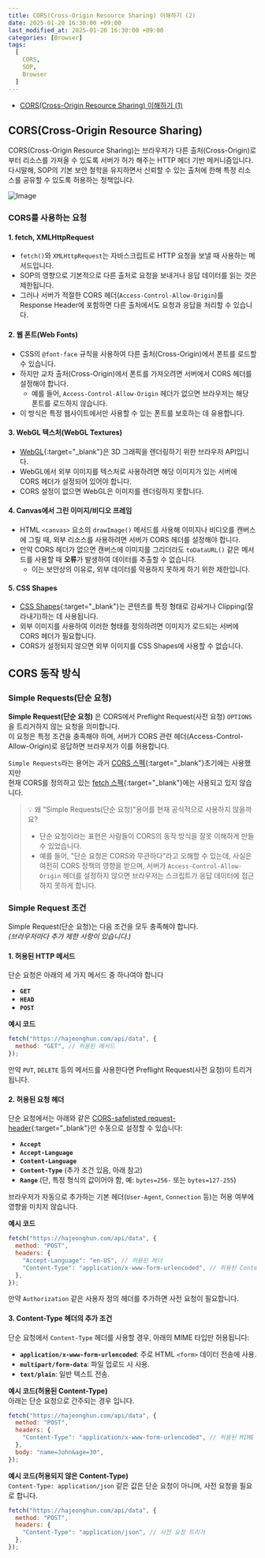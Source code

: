 ```yaml
---
title: CORS(Cross-Origin Resource Sharing) 이해하기 (2)
date: 2025-01-20 16:30:00 +09:00
last_modified_at: 2025-01-20 16:30:00 +09:00
categories: [Browser]
tags:
  [
    CORS,
    SOP,
    Browser
  ]
---
```


- [CORS(Cross-Origin Resource Sharing) 이해하기 (1)](https://hajeonghun.github.io/posts/CORS-%EC%9D%B4%ED%95%B4%ED%95%98%EA%B8%B0-(1)/)

## CORS(Cross-Origin Resource Sharing)
CORS(Cross-Origin Resource Sharing)는 브라우저가 다른 출처(Cross-Origin)로부터 리소스를 가져올 수 있도록 서버가 허가 해주는 HTTP 헤더 기반 메커니즘입니다.  
다시말해, SOP의 기본 보안 철학을 유지하면서 신뢰할 수 있는 출처에 한해 특정 리소스를 공유할 수 있도록 허용하는 정책입니다.

![Image](https://github.com/user-attachments/assets/db3e37df-079f-418f-a4f2-2df9fa8573ee)

### CORS를 사용하는 요청
#### 1. fetch, XMLHttpRequest
- `fetch()`와 `XMLHttpRequest`는 자바스크립트로 HTTP 요청을 보낼 때 사용하는 메서드입니다.
- SOP의 영향으로 기본적으로 다른 출처로 요청을 보내거나 응답 데이터를 읽는 것은 제한됩니다.
- 그러나 서버가 적절한 CORS 헤더(`Access-Control-Allow-Origin`)를 Response Header에 포함하면 다른 출처에서도 요청과 응답을 처리할 수 있습니다.

#### 2. 웹 폰트(Web Fonts)
- CSS의 `@font-face` 규칙을 사용하여 다른 출처(Cross-Origin)에서 폰트를 로드할 수 있습니다.
- 하지만 교차 출처(Cross-Origin)에서 폰트를 가져오려면 서버에서 CORS 헤더를 설정해야 합니다.
  - 예를 들어, `Access-Control-Allow-Origin` 헤더가 없으면 브라우저는 해당 폰트를 로드하지 않습니다.
- 이 방식은 특정 웹사이트에서만 사용할 수 있는 폰트를 보호하는 데 유용합니다.

#### 3. WebGL 텍스처(WebGL Textures)
- [WebGL](https://developer.mozilla.org/en-US/docs/Web/API/WebGL_API){:target="_blank"}은 3D 그래픽을 렌더링하기 위한 브라우저 API입니다.
- WebGL에서 외부 이미지를 텍스처로 사용하려면 해당 이미지가 있는 서버에 CORS 헤더가 설정되어 있어야 합니다.
- CORS 설정이 없으면 WebGL은 이미지를 렌더링하지 못합니다.

#### 4. Canvas에서 그린 이미지/비디오 프레임
- HTML `<canvas>` 요소의 `drawImage()` 메서드를 사용해 이미지나 비디오를 캔버스에 그릴 때, 외부 리소스를 사용하려면 서버가 CORS 헤더를 설정해야 합니다.
- 만약 CORS 헤더가 없으면 캔버스에 이미지를 그리더라도 `toDataURL()` 같은 메서드를 사용할 때 **오류**가 발생하여 데이터를 추출할 수 없습니다.
  - 이는 보안상의 이유로, 외부 데이터를 악용하지 못하게 하기 위한 제한입니다.

#### 5. CSS Shapes
- [CSS Shapes](https://developer.mozilla.org/en-US/docs/Web/CSS/CSS_shapes){:target="_blank"}는 콘텐츠를 특정 형태로 감싸거나 Clipping(잘라내기)하는 데 사용됩니다.
- 외부 이미지를 사용하여 이러한 형태를 정의하려면 이미지가 로드되는 서버에 CORS 헤더가 필요합니다.
- CORS가 설정되지 않으면 외부 이미지를 CSS Shapes에 사용할 수 없습니다.

## CORS 동작 방식

### Simple Requests(단순 요청)
**Simple Request(단순 요청)** 은 CORS에서 Preflight Request(사전 요청) `OPTIONS`을 트리거하지 않는 요청을 의미합니다.  
이 요청은 특정 조건을 충족해야 하며, 서버가 CORS 관련 헤더(Access-Control-Allow-Origin)로 응답하면 브라우저가 이를 허용합니다.  

`Simple Requests`라는 용어는 과거 [CORS 스펙](https://www.w3.org/TR/2014/REC-cors-20140116/#simple-cross-origin-request-0){:target="_blank"}초기에는 사용했지만  
현재 CORS를 정의하고 있는 [fetch 스펙](https://fetch.spec.whatwg.org/){:target="_blank"}에는 사용되고 있지 않습니다.  

> 💡 왜 "Simple Requests(단순 요청)"용어를 현재 공식적으로 사용하지 않을까요?
>    - 단순 요청이라는 표현은 사람들이 CORS의 동작 방식을 잘못 이해하게 만들 수 있었습니다.
>    - 예를 들어, "단순 요청은 CORS와 무관하다"라고 오해할 수 있는데, 사실은 여전히 CORS 정책의 영향을 받으며, 서버가 `Access-Control-Allow-Origin` 헤더를 설정하지 않으면 브라우저는 스크립트가 응답 데이터에 접근하지 못하게 합니다.


### Simple Request 조건
Simple Request(단순 요청)는 다음 조건을 모두 충족해야 합니다.  
*(브라우저마다 추가 제한 사항이 있습니다.)*  

#### 1. **허용된 HTTP 메서드**
단순 요청은 아래의 세 가지 메서드 중 하나여야 합니다
- **`GET`**
- **`HEAD`**
- **`POST`**

**예시 코드**
  
```javascript
fetch("https://hajeonghun.com/api/data", {
  method: "GET", // 허용된 메서드
});
```
만약 `PUT`, `DELETE` 등의 메서드를 사용한다면 Preflight Request(사전 요청)이 트리거됩니다.

#### 2. 허용된 요청 헤더
단순 요청에서는 아래와 같은 [CORS-safelisted request-header](https://fetch.spec.whatwg.org/#cors-safelisted-request-header){:target="_blank"}만 수동으로 설정할 수 있습니다:
- **`Accept`**
- **`Accept-Language`**
- **`Content-Language`**
- **`Content-Type`** (추가 조건 있음, 아래 참고)
- **`Range`** (단, 특정 형식의 값이어야 함, 예: `bytes=256-` 또는 `bytes=127-255`)

브라우저가 자동으로 추가하는 기본 헤더(`User-Agent`, `Connection` 등)는 허용 여부에 영향을 미치지 않습니다.

**예시 코드**

```javascript
fetch("https://hajeonghun.com/api/data", {
  method: "POST",
  headers: {
    "Accept-Language": "en-US", // 허용된 헤더
    "Content-Type": "application/x-www-form-urlencoded", // 허용된 Content-Type
  },
});
```
만약 `Authorization` 같은 사용자 정의 헤더를 추가하면 사전 요청이 필요합니다.  

#### 3. Content-Type 헤더의 추가 조건
단순 요청에서 `Content-Type` 헤더를 사용할 경우, 아래의 MIME 타입만 허용됩니다:
- **`application/x-www-form-urlencoded`**: 주로 HTML `<form>` 데이터 전송에 사용.
- **`multipart/form-data`**: 파일 업로드 시 사용.
- **`text/plain`**: 일반 텍스트 전송.

**예시 코드(허용된 Content-Type)**  
아래는 단순 요청으로 간주되는 경우 입니다.

```javascript
fetch("https://hajeonghun.com/api/data", {
  method: "POST",
  headers: {
    "Content-Type": "application/x-www-form-urlencoded", // 허용된 MIME 타입
  },
  body: "name=John&age=30",
});
```

**예시 코드(허용되지 않은 Content-Type)**  
`Content-Type: application/json` 같은 값은 단순 요청이 아니며, 사전 요청을 필요로 합니다.

```javascript
fetch("https://hajeonghun.com/api/data", {
  method: "POST",
  headers: {
    "Content-Type": "application/json", // 사전 요청 트리거
  },
});
```


